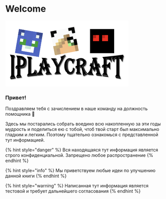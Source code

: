 # Welcome

![](.gitbook/assets/image.png)

### Привет!

Поздравляем тебя с зачислением в наше команду на должность помощника 🥳 

Здесь мы постарались собрать воедино всю накопленную за эти годы мудрость и поделиться ею с тобой, чтоб твой старт был максимально гладким и легким. Поэтому тщательно ознакомься с представленной тут информацией.

{% hint style="danger" %}
Вся находящаяся тут информация является строго конфиденциальной. Запрещено любое распространение
{% endhint %}

{% hint style="info" %}
Мы приветствуем любые идеи по улучшению данной книги
{% endhint %}



{% hint style="warning" %}
Написанная тут информация является тестовой и требует дальнейшего согласования
{% endhint %}

